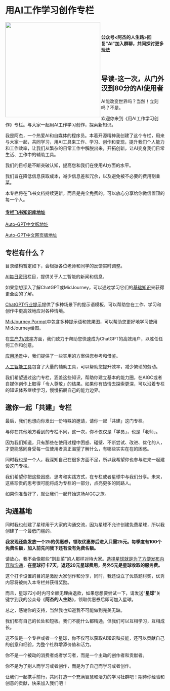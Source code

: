 # 用AI工作学习创作专栏

<img width="300" src= "./gzh.png" align=left />
<br>

#### 公众号<阿杰的人生路>回复"AI"加入群聊，共同探讨更多玩法

<br>

## 导读-这一次，从门外汉到80分的AI使用者

AI能改变世界吗？当然！立刻吗？不是。

欢迎你来到《用AI工作学习创作》专栏。与大家一起用AI工作学习创作，探索新知识。

我是阿杰，一个热爱AI和自媒体的程序员。本着开源精神我创建了这个专栏，用来与大家一起，共同学习，用AI工具来工作、学习、创作和变现，提升我们个人能力和工作效率，让我们从繁杂的日常工作中解脱出来，开拓创新，让AI变身我们日常生活、工作中的辅助工具。

我们的目标是不断突破认知，提高您和我们在使用AI方面的水平。

我们旨在降低信息获取成本，减少信息差和冗余，以及避免被不必要的费用割韭菜。

本专栏将在飞书文档持续更新，而且是完全免费的。可以放心分享给你微信置顶的每一个人。

#### [专栏飞书知识库地址](https://nhrvt0kw31.feishu.cn/wiki/TjZuwJtnfisaqwkRtI4cDQyVngb?from=from_copylink)

[Auto-GPT中文版地址](https://github.com/kaqijiang/Auto-GPT-ZH)

[Auto-GPT中文网页版地址](https://www.autogpt-zh.com)

## 专栏有什么？

目录结构暂定如下，会根据各位老师和同学的反馈实时调整。

[AI每日资讯](https://nhrvt0kw31.feishu.cn/wiki/Pi5Mwtl1nib92okPIsvcbZtvned)栏目，提供关于人工智能的新闻和信息。

如果您想深入了解ChatGPT或MidJourney，可以通过学习它们的[基础知识](https://nhrvt0kw31.feishu.cn/wiki/LGWTwaKyriiBmAkp4dQcJtqTnMd)来获得更全面的了解。

[ChatGPT行业提示](https://nhrvt0kw31.feishu.cn/wiki/LGWTwaKyriiBmAkp4dQcJtqTnMd)提供了多种场景下的提示语模板，可以帮助您在工作、学习和创作中更高效地应对各种情境。

[MidJourney Pormpt](https://nhrvt0kw31.feishu.cn/wiki/DeyBwSWwDi4pTxkmZ0dcTAtOnQf)中包含多种提示语和效果图，可以帮助您更好地学习使用MidJourney绘图。

在[生产力/效率](https://nhrvt0kw31.feishu.cn/wiki/O2Fywz0UHi3ADFkv9ZdcGiX2nBg)方面，我们致力于帮助您快速成为ChatGPT的高效用户，以胜任任何工作和创意。

[应用场景](https://nhrvt0kw31.feishu.cn/wiki/LNgTw6EePikkUWkUVmBcr4Vun4e)中，我们提供了一些实用的方案供您参考和借鉴。

[人工智能工具](https://nhrvt0kw31.feishu.cn/wiki/VrXnw9NiHiEclnk0l3mc2L77n2c)包含了大量的辅助工具，可以帮助您提升效率，减少繁琐的劳动。

我们希望通过这门专栏，涵盖这些知识，帮助你建立基本的能力圈，在AIGC或者自媒体创作上取得「令人尊敬」的结果。如果你有热情去探索更深，可以沿着专栏的知识体系继续学习，慢慢拓展自己的能力边界。

## 邀你一起「共建」专栏

最后，我们也想向你发出一份特殊的邀请，请你一起「共建」这门专栏。

与你在其他地方看到的专栏不同，这一次，你不仅仅是「学员」，也是「老师」。

因为我们知道，只有那些在使用过程中困惑、碰壁、不断尝试、改进、优化的人，才更能感同身受每一位使用者真正渴望了解什么，有哪些实实在在的困惑。

同时我也是一个人，我深知自己在很多方面不足，所以我希望你也参与进来一起建设这门专栏。

我们希望你把这些困惑、思考和实践方式，在专栏或者星球中与我们分享。未来，这些珍贵的思考很可能将成为专栏的一部分，点亮更多的同路人。

如果你准备好了，就让我们一起开始这场AIGC之旅。

## 沟通基地

同时我也创建了星球用于大家的沟通交流，因为星球不允许创建免费星球，所以我创建了一个最低门槛的。

**我发现还能发放一个25的优惠券，领取优惠券后进入只需25元。每季度有100个免费名额，加入前先问我下还有没有免费名额。**

请放心，我不会像那些“割韭菜”的人那样对待大家。<u>选择星球就是为了方便发布内容和沟通</u>，**在星球打卡7天，返还20元星球费用，另外5元是星球收取的服务费。**

这个打卡设置的目的是激励大家创作和分享，同时，我还设立了优质题材奖，优秀内容将被纳入本专栏并获得奖励。

而且，星球72小时内可全额无理由退款，如果您想要尝试一下，请发送“**星球**”关键字到我的公众号《**阿杰的人生路**》，领取优惠券后即可加入星球。

总之，感谢你的支持，当然我也知道我不可能做到完美无缺。

我们都有自己的长处和短板。我们不能什么都精通，但我们可以互相学习，互相成长。 

这不仅是一个专栏或者一个星球，你不仅可以获取AI知识和技能，还可以贡献自己的创意和经验，为整个社群增添价值和活力。

你不是一个被动的消费者或者学习者，而是一个主动的创作者和贡献者。

你不是为了别人而学习或者创作，而是为了自己而学习或者创作。 

让我们一起携手前行，共同打造一个充满智慧和活力的学习社群吧！期待你经验和创意的贡献，快来加入我们吧！

